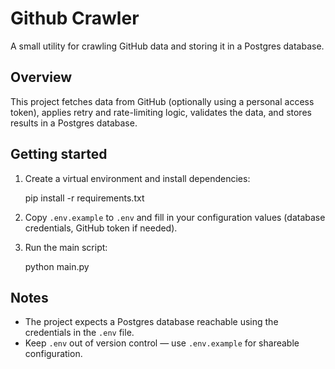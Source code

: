 # Github Crawler

A small utility for crawling GitHub data and storing it in a Postgres database.

## Overview

This project fetches data from GitHub (optionally using a personal access token), applies retry and rate-limiting logic, validates the data, and stores results in a Postgres database.

## Getting started

1. Create a virtual environment and install dependencies:

   pip install -r requirements.txt

2. Copy `.env.example` to `.env` and fill in your configuration values (database credentials, GitHub token if needed).

3. Run the main script:

   python main.py

## Notes

- The project expects a Postgres database reachable using the credentials in the `.env` file.
- Keep `.env` out of version control — use `.env.example` for shareable configuration.

